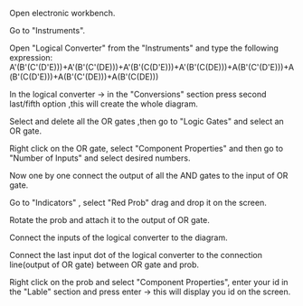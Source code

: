 Open electronic workbench.

Go to "Instruments".

Open "Logical Converter" from the "Instruments" and type the following expression: 
A'(B'(C'(D'E)))+A'(B'(C'(DE)))+A'(B'(C(D'E)))+A'(B'(C(DE)))+A(B'(C'(D'E)))+A(B'(C(D'E)))+A(B'(C'(DE)))+A(B'(C(DE)))

In the logical converter -> in the "Conversions" section press second last/fifth option ,this will create the whole diagram.

Select and delete all the OR gates ,then go to "Logic Gates" and select an OR gate.

Right click on the OR gate, select "Component Properties"  and then go to "Number of Inputs" and select desired numbers.

Now one by one connect the output of all the AND gates to the input of OR gate.

Go to "Indicators" , select "Red Prob" drag and drop it on the screen.

Rotate the prob and attach it to the output of OR gate.

Connect the inputs of the logical converter to the diagram.

Connect the last input dot of the logical converter to the connection line(output of OR gate) between OR gate and prob.

Right click on the prob and select "Component Properties", enter your id in the "Lable" section and press enter -> this will display you id on the screen.  



